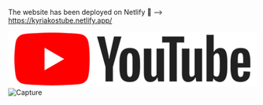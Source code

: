 The website has been deployed on Netlify 🔗 --> https://kyriakostube.netlify.app/  

![Capture](https://github.com/kyriakoskolokouris/YouTube-clone/blob/master/images/logo.png) ![Capture](https://user-images.githubusercontent.com/43856395/115306729-e7a9b500-a170-11eb-9df9-611aed9528b1.JPG)

